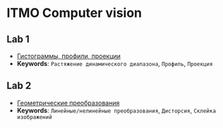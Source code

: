# ITMO Computer vision

## Lab 1
- [Гистограммы, профили, проекции](lab1.ipynb)
- **Keywords**: `Растяжение динамического диапазона`, `Профиль`, `Проекция`
## Lab 2
- [Геометрические преобразования](itmo_cv_lab2.ipynb)
- **Keywords**: `Линейные/нелинейные преобразования`, `Дисторсия`, `Склейка изображений`
